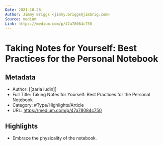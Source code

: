 ```yaml
---
Date: 2021-10-26
Author: Jimmy Briggs <jimmy.briggs@jimbrig.com>
Source: medium
Link: https://medium.com/p/47a78084c750
---
```

# Taking Notes for Yourself: Best Practices for the Personal Notebook

## Metadata
- Author: [[zarla ludin]]
- Full Title: Taking Notes for Yourself: Best Practices for the Personal Notebook
- Category: #Type/Highlights/Article
- URL: https://medium.com/p/47a78084c750

## Highlights
- Embrace the physicality of the notebook.
